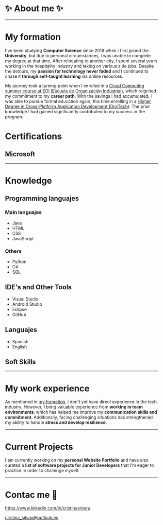 # ✨ About me ✨
<!-- Add my pronouns -->

------

# My formation

I've been studying **Computer Science** since 2018 when I first joined the **University**, but due to personal circumstances, I was unable to complete my degree at that time. After relocating to another city, I spent several years working in the hospitality industry and taking on various side jobs. Despite the detours, my **passion for technology never faded** and I continued to chase it **through self-taught learning** via online resources.

My journey took a turning point when I enrolled in a [Cloud Computing summer course at EOI (Escuela de Organización Industrial)](https://www.eoi.es/es/cursos/90758/curso-de-cloud-computing-desarrollo-presencial-virtual-online-ambito-nacional), which reignited my commitment to my **career path**. With the savings I had accumulated, I was able to pursue formal education again, this time enrolling in a [Higher Degree in Cross-Platform Application Development (DigiTech)](http://digitechfp.com/fp-grado-superior/dam/). The prior knowledge I had gained significantly contributed to my success in the program.

# Certifications

## Microsoft

-----

# Knowledge

## Programming languajes
<!-- Añadir imágenes -->
### Main languajes
- Java
- HTML
- CSS
- JavaScript

### Others
- Python
- C#
- SQL

## IDE's and Other Tools
<!-- Añadir imágenes -->
- Visual Studio
- Android Studio
- Eclipse
- GitHub

<!-- FrameWorks -->

<!-- Experiencias con Data Bases -->

## Languajes
<!-- Añadir emojies -->
- Spanish
- English

## Soft Skills

-----

# My work experience

As mentioned in [my formation](#My-formation), I don't yet have direct experience in the tech industry. However, I bring valuable experience from **working in team environments**, which has helped me improve my **communication skills and commitment**. Additionally, facing challenging situations has strengthened my ability to handle **stress and develop resilience**.

----

# Current Projects

I am currently working on my **personal Website Portfolio** and have also curated a **list of software projects for Junior Developers** that I'm eager to practice in order to challenge myself.

----

# Contac me 💬
<!-- Linkedin y correo -->
https://www.linkedin.com/in/cristinasilvan/

cristina_silvan@outlook.es

<!--
**CristinaSilvan/CristinaSilvan** is a ✨ _special_ ✨ repository because its `README.md` (this file) appears on your GitHub profile.

Here are some ideas to get you started:

- 🔭 I’m currently working on ...
- 🌱 I’m currently learning ...
- 👯 I’m looking to collaborate on ...
- 🤔 I’m looking for help with ...
- 💬 Ask me about ...
- 📫 How to reach me: ...
- 😄 Pronouns: ...
- ⚡ Fun fact: ...
-->
